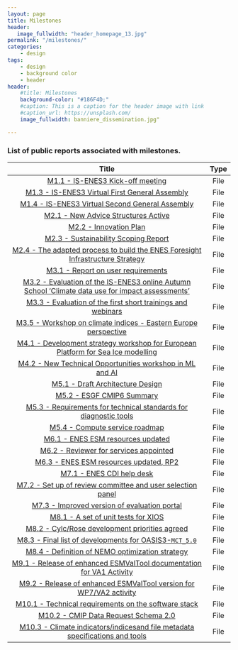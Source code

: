 ```yaml
---
layout: page
title: Milestones
header:
   image_fullwidth: "header_homepage_13.jpg"
permalink: "/milestones/"
categories:
    - design
tags:
    - design
    - background color
    - header
header:
    #title: Milestones
    background-color: "#186F4D;"
    #caption: This is a caption for the header image with link
    #caption_url: https://unsplash.com/
    image_fullwidth: banniere_dissemination.jpg"

---
```


### List of public reports associated with milestones. 

Title | Type
:----:|:----:
[M1.1 - IS-ENES3 Kick-off meeting](https://raw.githubusercontent.com/IS-ENES3/IS-ENES-Website/main/pdf_documents/IS-ENES3_M1.1_vf.pdf) | File
[M1.3 - IS-ENES3 Virtual First General Assembly](https://raw.githubusercontent.com/IS-ENES3/IS-ENES-Website/main/pdf_documents/IS-ENES3_M1.3_vf.pdf) | File
[M1.4 - IS-ENES3 Virtual Second General Assembly](https://raw.githubusercontent.com/IS-ENES3/IS-ENES-Website/main/pdf_documents/IS-ENES3_M1.4.pdf) | File
[M2.1 - New Advice Structures Active](https://raw.githubusercontent.com/IS-ENES3/IS-ENES-Website/main/pdf_documents/IS-ENES3_M2.1.pdf) | File
[M2.2 - Innovation Plan](https://raw.githubusercontent.com/IS-ENES3/IS-ENES-Website/main/pdf_documents/IS-ENES3_M2.2.pdf) | File
[M2.3 - Sustainability Scoping Report](https://raw.githubusercontent.com/IS-ENES3/IS-ENES-Website/main/pdf_documents/IS-ENES3_M2.3_Sustainability_Scoping_Report.pdf) | File
[M2.4 - The adapted process to build the ENES Foresight Infrastructure Strategy](https://raw.githubusercontent.com/IS-ENES3/IS-ENES-Website/main/pdf_documents/IS-ENES3_M2.4.pdf) | File
[M3.1 - Report on user requirements](https://raw.githubusercontent.com/IS-ENES3/IS-ENES-Website/main/pdf_documents/IS-ENES3_M3.1_User_requirements.pdf) | File
[M3.2 - Evaluation of the IS-ENES3 online Autumn School ‘Climate data use for impact assessments’](https://raw.githubusercontent.com/IS-ENES3/IS-ENES-Website/main/pdf_documents/IS-ENES3_M3.2_vf.pdf) | File
[M3.3 - Evaluation of the first short trainings and webinars](https://raw.githubusercontent.com/IS-ENES3/IS-ENES-Website/main/pdf_documents/IS-ENES3_M3.3_vf.pdf) | File
[M3.5 - Workshop on climate indices - Eastern Europe perspective](https://raw.githubusercontent.com/IS-ENES3/IS-ENES-Website/main/pdf_documents/IS-ENES3_M3.5_vf.pdf) | File
[M4.1 - Development strategy workshop for European Platform for Sea Ice modelling](https://raw.githubusercontent.com/IS-ENES3/IS-ENES-Website/main/pdf_documents/IS-ENES3_M4.1_VF_wp.pdf) | File
[M4.2 - New Technical Opportunities workshop in ML and AI](https://raw.githubusercontent.com/IS-ENES3/IS-ENES-Website/main/pdf_documents/IS-ENES3_M4.2_vf.pdf) | File
[M5.1 - Draft Architecture Design](https://raw.githubusercontent.com/IS-ENES3/IS-ENES-Website/main/pdf_documents/IS-ENES3_M5.1_Draft_Architecture_Design.pdf) | File
[M5.2 - ESGF CMIP6 Summary](https://raw.githubusercontent.com/IS-ENES3/IS-ENES-Website/main/pdf_documents/IS-ENES3_M5.2_ESGF_CMIP6_Summary.pdf) | File
[M5.3 - Requirements for technical standards for diagnostic tools](https://raw.githubusercontent.com/IS-ENES3/IS-ENES-Website/main/pdf_documents/IS-ENES3_M5.3_Requirements_for_technical_standards_for_diagnostic_tools.pdf) | File
[M5.4 - Compute service roadmap](https://raw.githubusercontent.com/IS-ENES3/IS-ENES-Website/main/pdf_documents/IS-ENES3_M5.4_Compute_service_roadmap.pdf)| File
[M6.1 - ENES ESM resources updated](https://raw.githubusercontent.com/IS-ENES3/IS-ENES-Website/main/pdf_documents/IS-ENES3_M6.1.pdf) | File
[M6.2 - Reviewer for services appointed](https://raw.githubusercontent.com/IS-ENES3/IS-ENES-Website/main/pdf_documents/IS-ENES3_M6.2.pdf) | File
[M6.3 - ENES ESM resources updated, RP2](https://raw.githubusercontent.com/IS-ENES3/IS-ENES-Website/main/pdf_documents/IS-ENES3_M6.3.pdf) | File
[M7.1 - ENES CDI help desk](https://raw.githubusercontent.com/IS-ENES3/IS-ENES-Website/main/pdf_documents/IS-ENES3_M7.1.pdf) | File
[M7.2 - Set up of review committee and user selection panel](https://raw.githubusercontent.com/IS-ENES3/IS-ENES-Website/main/pdf_documents/IS-ENES3_M7.2.pdf) | File
[M7.3 - Improved version of evaluation portal](https://raw.githubusercontent.com/IS-ENES3/IS-ENES-Website/main/pdf_documents/IS-ENES3_M7.3.pdf) | File
[M8.1 - A set of unit tests for XIOS](https://raw.githubusercontent.com/IS-ENES3/IS-ENES-Website/main/pdf_documents/IS-ENES3_M8.1.pdf) | File
[M8.2 - Cylc/Rose development priorities agreed](https://raw.githubusercontent.com/IS-ENES3/IS-ENES-Website/main/pdf_documents/IS-ENES3_M8.2.pdf) | File
[M8.3 - Final list of developments for OASIS3-`MCT_5.0`](https://raw.githubusercontent.com/IS-ENES3/IS-ENES-Website/main/pdf_documents/IS-ENES3_M8.3-vf.pdf) | File
[M8.4 - Definition of NEMO optimization strategy](https://raw.githubusercontent.com/IS-ENES3/IS-ENES-Website/main/pdf_documents/IS-ENES3_M8.4.pdf) | File
[M9.1 - Release of enhanced ESMValTool documentation for VA1 Activity](https://raw.githubusercontent.com/IS-ENES3/IS-ENES-Website/main/pdf_documents/IS-ENES3_M9.1.pdf) | File
[M9.2 - Release of enhanced ESMValTool version for WP7/VA2 activity](https://raw.githubusercontent.com/IS-ENES3/IS-ENES-Website/main/pdf_documents/IS-ENES3_M9.2.pdf) | File
[M10.1 - Technical requirements on the software stack](https://raw.githubusercontent.com/IS-ENES3/IS-ENES-Website/main/pdf_documents/IS-ENES3_M10.1.pdf) | File
[M10.2 - CMIP Data Request Schema 2.0](https://raw.githubusercontent.com/IS-ENES3/IS-ENES-Website/main/pdf_documents/IS-ENES3_M10-2_DataRequestSchema_1-1.pdf) | File
[M10.3 - Climate indicators/indicesand file metadata specifications and tools](https://raw.githubusercontent.com/IS-ENES3/IS-ENES-Website/main/pdf_documents/IS-ENES3_M10.3.pdf) | File
